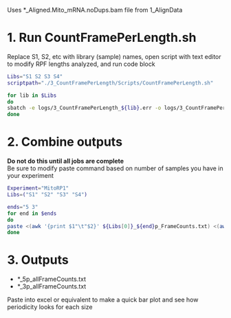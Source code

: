 Uses *_Aligned.Mito_mRNA.noDups.bam file from 1_AlignData  

# 1. Run CountFramePerLength.sh
Replace S1, S2, etc with library (sample) names, open script with text editor to modify RPF lengths analyzed, and run code block
```bash
Libs="S1 S2 S3 S4"
scriptpath="./3_CountFramePerLength/Scripts/CountFramePerLength.sh"

for lib in $Libs
do
sbatch -e logs/3_CountFramePerLength_${lib}.err -o logs/3_CountFramePerLength_${lib}.log $scriptpath $lib
done
```

# 2. Combine outputs
**Do not do this until all jobs are complete**  
Be sure to modify paste command based on number of samples you have in your experiment

```bash
Experiment="MitoRP1"
Libs=("S1" "S2" "S3" "S4")

ends="5 3"
for end in $ends
do
paste <(awk '{print $1"\t"$2}' ${Libs[0]}_${end}p_FrameCounts.txt) <(awk '{print $2}' ${Libs[1]}_${end}p_FrameCounts.txt) <(awk '{print $2}' ${Libs[2]}_${end}p_FrameCounts.txt) <(awk '{print $2}' ${Libs[3]}_${end}p_FrameCounts.txt) > ${Experiment}_${end}p_allFrameCounts.txt  
done
```

# 3. Outputs
  - *_5p_allFrameCounts.txt
  - *_3p_allFrameCounts.txt  
  
  Paste into excel or equivalent to make a quick bar plot and see how periodicity looks for each size
